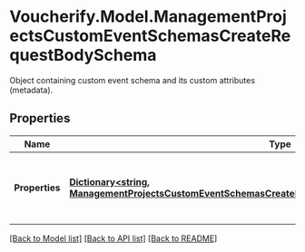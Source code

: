 # Voucherify.Model.ManagementProjectsCustomEventSchemasCreateRequestBodySchema
Object containing custom event schema and its custom attributes (metadata).

## Properties

Name | Type | Description | Notes
------------ | ------------- | ------------- | -------------
**Properties** | [**Dictionary&lt;string, ManagementProjectsCustomEventSchemasCreateRequestBodySchemaPropertiesEntryValue&gt;**](ManagementProjectsCustomEventSchemasCreateRequestBodySchemaPropertiesEntryValue.md) | Defines custom event custom attributes (metadata). | [optional] 

[[Back to Model list]](../README.md#documentation-for-models) [[Back to API list]](../README.md#documentation-for-api-endpoints) [[Back to README]](../README.md)

